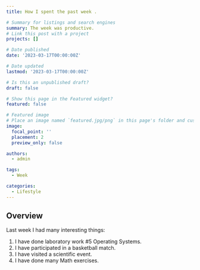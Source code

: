 ```yaml
---
title: How I spent the past week .

# Summary for listings and search engines
summary: The week was productive.
# Link this post with a project
projects: []

# Date published
date: '2023-03-17T00:00:00Z'

# Date updated
lastmod: '2023-03-17T00:00:00Z'

# Is this an unpublished draft?
draft: false

# Show this page in the Featured widget?
featured: false

# Featured image
# Place an image named `featured.jpg/png` in this page's folder and customize its options here.
image:
  focal_point: ''
  placement: 2
  preview_only: false

authors:
  - admin

tags:
  - Week

categories:
  - Lifestyle
---
```



## Overview
Last week I had many interesting things:
1. I have done laboratory work #5 Operating Systems.
2. I have participated in a basketball match.
3. I have visited a scientific event.
4. I have done many Math exercises.
